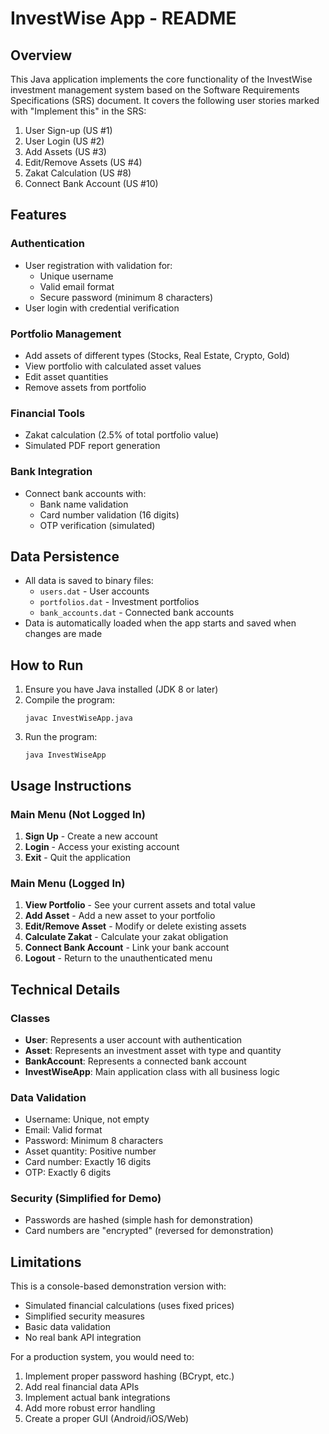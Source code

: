 # InvestWise App - README

## Overview
This Java application implements the core functionality of the InvestWise investment management system based on the Software Requirements Specifications (SRS) document. It covers the following user stories marked with "Implement this" in the SRS:

1. User Sign-up (US #1)
2. User Login (US #2)
3. Add Assets (US #3)
4. Edit/Remove Assets (US #4)
8. Zakat Calculation (US #8)
10. Connect Bank Account (US #10)

## Features

### Authentication
- User registration with validation for:
  - Unique username
  - Valid email format
  - Secure password (minimum 8 characters)
- User login with credential verification

### Portfolio Management
- Add assets of different types (Stocks, Real Estate, Crypto, Gold)
- View portfolio with calculated asset values
- Edit asset quantities
- Remove assets from portfolio

### Financial Tools
- Zakat calculation (2.5% of total portfolio value)
- Simulated PDF report generation

### Bank Integration
- Connect bank accounts with:
  - Bank name validation
  - Card number validation (16 digits)
  - OTP verification (simulated)

## Data Persistence
- All data is saved to binary files:
  - `users.dat` - User accounts
  - `portfolios.dat` - Investment portfolios
  - `bank_accounts.dat` - Connected bank accounts
- Data is automatically loaded when the app starts and saved when changes are made

## How to Run
1. Ensure you have Java installed (JDK 8 or later)
2. Compile the program:
   ```
   javac InvestWiseApp.java
   ```
3. Run the program:
   ```
   java InvestWiseApp
   ```

## Usage Instructions

### Main Menu (Not Logged In)
1. **Sign Up** - Create a new account
2. **Login** - Access your existing account
3. **Exit** - Quit the application

### Main Menu (Logged In)
1. **View Portfolio** - See your current assets and total value
2. **Add Asset** - Add a new asset to your portfolio
3. **Edit/Remove Asset** - Modify or delete existing assets
4. **Calculate Zakat** - Calculate your zakat obligation
5. **Connect Bank Account** - Link your bank account
6. **Logout** - Return to the unauthenticated menu

## Technical Details

### Classes
- **User**: Represents a user account with authentication
- **Asset**: Represents an investment asset with type and quantity
- **BankAccount**: Represents a connected bank account
- **InvestWiseApp**: Main application class with all business logic

### Data Validation
- Username: Unique, not empty
- Email: Valid format
- Password: Minimum 8 characters
- Asset quantity: Positive number
- Card number: Exactly 16 digits
- OTP: Exactly 6 digits

### Security (Simplified for Demo)
- Passwords are hashed (simple hash for demonstration)
- Card numbers are "encrypted" (reversed for demonstration)

## Limitations
This is a console-based demonstration version with:
- Simulated financial calculations (uses fixed prices)
- Simplified security measures
- Basic data validation
- No real bank API integration

For a production system, you would need to:
1. Implement proper password hashing (BCrypt, etc.)
2. Add real financial data APIs
3. Implement actual bank integrations
4. Add more robust error handling
5. Create a proper GUI (Android/iOS/Web)
